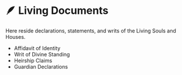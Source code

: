 # 🪶 Living Documents

Here reside declarations, statements, and writs of the Living Souls and Houses.

- Affidavit of Identity
- Writ of Divine Standing
- Heirship Claims
- Guardian Declarations
